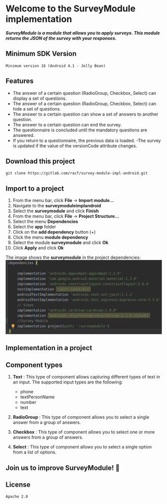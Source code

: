 # Welcome to the SurveyModule implementation

***SurveyModule is a module that allows you to apply surveys. This module returns the JSON of the survey with your responses.***

## Minimum SDK Version

    Minimum version 16 (Android 4.1 - Jelly Bean)

## Features
- The answer of a certain question (RadioGroup, Checkbox, Select) can display a set of questions.
- The answer of a certain question (RadioGroup, Checkbox, Select) can hide a set of questions.
- The answer to a certain question can show a set of answers to another question.
- The answer to a certain question can end the survey.
- The questionnaire is concluded until the mandatory questions are answered.
- If you return to a questionnaire, the previous data is loaded.
-The survey is updated if the value of the versionCode attribute changes.

## Download this project

    git clone https://gitlab.com/racf/survey-module-impl-android.git

## Import to a project
1. From the menu bar, click **File** -> **Import module...**
2. Navigate to the **surveymoduleimplandroid**
3. Select the **surveymodule** and click **Finish**
4. From the menu bar, click **File** -> **Project Structure...**
5. Select the menu **Dependencies**
6. Select the **app** folder
7. Click on the **add dependency** button (+)
8. Click the menu **module dependency**
9. Select the module **surveymodule** and click **Ok**
10. Click **Apply** and click **Ok**

The image shows the **surveymodule** in the project dependencies:
![SurveyModule](module-dependency.png)

## Implementation in a project

## Component types
1. **Text** : This type of component allows capturing different types of text in an input. The supported input types are the following:

    - phone
    - textPersonName
    - number
    - text

2. **RadioGroup** : This type of component allows you to select a single answer from a group of answers.
3. **Checkbox** : This type of component allows you to select one or more answers from a group of answers.
4. **Select** : This type of component allows you to select a single option from a list of options.

## **Join us to improve SurveyModule!** :page_with_curl:

## License
    Apache 2.0
